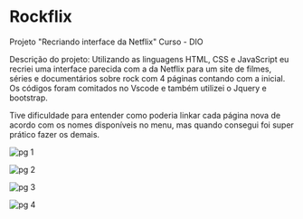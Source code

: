 # Rockflix
Projeto "Recriando interface da Netflix" Curso - DIO 

Descrição do projeto: Utilizando as linguagens HTML, CSS e JavaScript eu recriei uma interface parecida com a da Netflix para um site de filmes, séries e documentários sobre rock com 4 páginas contando com a inicial. Os códigos foram comitados no Vscode e também utilizei o Jquery e bootstrap. 

Tive dificuldade para entender como poderia linkar cada página nova de acordo com os nomes disponíveis no menu, mas quando consegui foi super prático fazer os demais.

![pg 1](https://github.com/amndnnes/Rockflix/assets/102833737/e28e1622-31a5-4759-92bc-25b312e2ed8d)


![pg 2](https://github.com/amndnnes/Rockflix/assets/102833737/793ec0ab-a5c0-416e-a522-2c7ce56d975c)


![pg 3](https://github.com/amndnnes/Rockflix/assets/102833737/d9bfdb3c-3c13-4498-840f-00427c03507c)


![pg 4](https://github.com/amndnnes/Rockflix/assets/102833737/6052dce7-5599-4263-8f4e-2b34f245354f)
